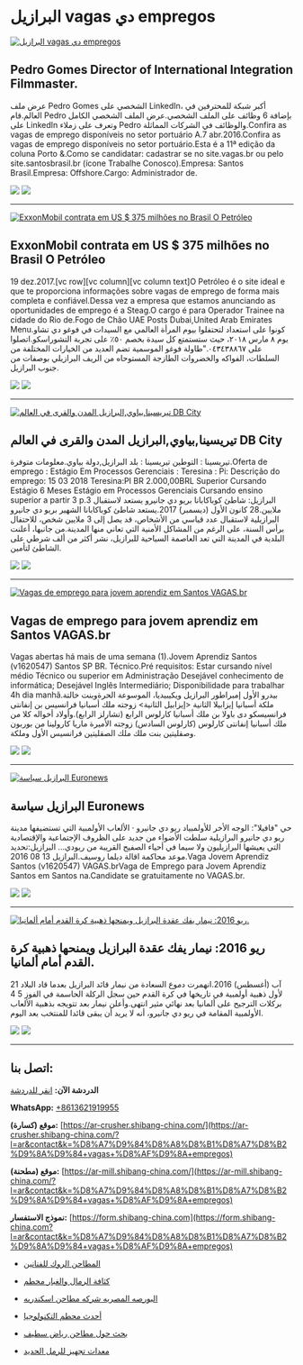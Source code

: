 # البرازيل vagas دي empregos

<a href="https://swt.shibang-china.com/?l=ar&img&k=%D8%A7%D9%84%D8%A8%D8%B1%D8%A7%D8%B2%D9%8A%D9%84+vagas+%D8%AF%D9%8A+empregos" target="_blank">![البرازيل vagas دي empregos](http://static.shibang-china.com/all-800x300/101.jpg)</a>

## Pedro Gomes Director of International Integration Filmmaster.
عرض ملف Pedro Gomes الشخصي على LinkedIn، أكبر شبكة للمحترفين في العالم.قام Pedro بإضافة 6 وظائف على الملف الشخصي.عرض الملف الشخصي الكامل على LinkedIn وتعرف على زملاء Pedro والوظائف في الشركات المماثلة.Confira as vagas de emprego disponíveis no setor portuário A.7 abr.2016.Confira as vagas de emprego disponíveis no setor portuário.Esta é a 11ª edição da coluna Porto &amp;.Como se candidatar: cadastrar se no site.vagas.br ou pelo site.santosbrasil.br (ícone Trabalhe Conosco).Empresa: Santos Brasil.Empresa: Offshore.Cargo: Administrador de.


<a href="https://whatsapp.shibangsoft.com/WhatsApp.php" target="_blank" title="WhatsApp">![](http://static.shibang-china.com/icon/whatsapp.png)</a> <a href="https://swt.shibang-china.com/?l=ar&icon&k=%D8%A7%D9%84%D8%A8%D8%B1%D8%A7%D8%B2%D9%8A%D9%84+vagas+%D8%AF%D9%8A+empregos" target="_blank">![](http://static.shibang-china.com/icon/chat-ar.png)</a>

---

<a href="https://swt.shibang-china.com/?l=ar&img&k=%D8%A7%D9%84%D8%A8%D8%B1%D8%A7%D8%B2%D9%8A%D9%84+vagas+%D8%AF%D9%8A+empregos" target="_blank">![ExxonMobil contrata em US $ 375 milhões no Brasil O Petróleo](http://static.shibang-china.com/all-800x300/677.jpg)</a>

## ExxonMobil contrata em US $ 375 milhões no Brasil O Petróleo
19 dez.2017.[vc row][vc column][vc column text]O Petróleo é o site ideal e que te proporciona informações sobre vagas de emprego de forma mais completa e confiável.Dessa vez a empresa que estamos anunciando as oportunidades de emprego é a Steag.O cargo é para Operador Trainee na cidade do Rio de.Fogo de Chão UAE Posts Dubai,United Arab Emirates Menu.كونوا على استعداد لتحتفلوا بيوم المرأة العالمي مع السيدات في فوغو دي تشاو يوم ٨ مارس ٢٠١٨، حيث ستستمتع كل سيدة بخصم ٥٠٪؜ على تجربة التشوراسكو.اتصلوا على ٠٤٣٤٣٨٨٦٧.&quot;طاولة فوغو الموسمية تضم العديد من الخيارات المختلفة من السلطات، الفواكه والخضروات الطازجة المستوحاه من الريف البرازيلي بوصفات من جنوب البرازيل.


<a href="https://whatsapp.shibangsoft.com/WhatsApp.php" target="_blank" title="WhatsApp">![](http://static.shibang-china.com/icon/whatsapp.png)</a> <a href="https://swt.shibang-china.com/?l=ar&icon&k=%D8%A7%D9%84%D8%A8%D8%B1%D8%A7%D8%B2%D9%8A%D9%84+vagas+%D8%AF%D9%8A+empregos" target="_blank">![](http://static.shibang-china.com/icon/chat-ar.png)</a>

---

<a href="https://swt.shibang-china.com/?l=ar&img&k=%D8%A7%D9%84%D8%A8%D8%B1%D8%A7%D8%B2%D9%8A%D9%84+vagas+%D8%AF%D9%8A+empregos" target="_blank">![تيريسينا,بياوي,البرازيل المدن والقرى في العالم DB City](http://static.shibang-china.com/all-800x300/850.jpg)</a>

## تيريسينا,بياوي,البرازيل المدن والقرى في العالم DB City
تيريسينا : التوطين تيريسينا : بلد البرازيل,دولة بياوي.معلومات متوفرة.Oferta de emprego : Estágio Em Processos Gerenciais : Teresina : Pi: Descrição do emprego: 15 03 2018 Teresina:PI BR 2.000,00BRL Superior Cursando Estágio 6 Meses Estágio em Processos Gerenciais Cursando ensino superior a partir 3 p.البرازيل: شاطئ كوباكابانا بريو دي جانيرو يستعد لاستقبال 3 ملايين.28 كانون الأول (ديسمبر) 2017.يستعد شاطئ كوباكابانا الشهير بريو دي جانيرو البرازيلية لاستقبال عدد قياسي من الأشخاص، قد يصل إلى 3 ملايين شخص، للاحتفال برأس السنة، على الرغم من المشاكل الأمنية التي تعاني منها المدينة.من جانبها، أعلنت البلدية في المدينة التي تعد العاصمة السياحية للبرازيل، نشر أكثر من ألف شرطي على الشاطئ لتأمين.


<a href="https://whatsapp.shibangsoft.com/WhatsApp.php" target="_blank" title="WhatsApp">![](http://static.shibang-china.com/icon/whatsapp.png)</a> <a href="https://swt.shibang-china.com/?l=ar&icon&k=%D8%A7%D9%84%D8%A8%D8%B1%D8%A7%D8%B2%D9%8A%D9%84+vagas+%D8%AF%D9%8A+empregos" target="_blank">![](http://static.shibang-china.com/icon/chat-ar.png)</a>

---

<a href="https://swt.shibang-china.com/?l=ar&img&k=%D8%A7%D9%84%D8%A8%D8%B1%D8%A7%D8%B2%D9%8A%D9%84+vagas+%D8%AF%D9%8A+empregos" target="_blank">![Vagas de emprego para jovem aprendiz em Santos VAGAS.br](http://static.shibang-china.com/all-800x300/1510.jpg)</a>

## Vagas de emprego para jovem aprendiz em Santos VAGAS.br
Vagas abertas há mais de uma semana (1).Jovem Aprendiz Santos (v1620547) Santos SP BR. Técnico.Pré requisitos: Estar cursando nível médio Técnico ou superior em Administração Desejável conhecimento de informática; Desejável Inglês Intermediário; Disponibilidade para trabalhar 4h dia manhã.بيدرو الأول إمبراطور البرازيل ويكيبيديا، الموسوعة الحرةوبنت خالتة ملكة أسبانيا إيزابيلا الثانية &lt;إيزابيل الثانية&gt; زوجته ملك أسبانيا فرانسيس بن إنفانتى فرانسيسكو دى باولا بن ملك أسبانيا كارلوس الرابع (تشارلز الرابع).وأولاد أخواله كلا من ملك أسبانيا إنفانتى كارلوس (كارلوس السادس) زوجته الأميرة ماريا كارولينا من بوربون وصقليتين بنت ملك ملك الصقليتين فرانسيس الأول وملكة.


<a href="https://whatsapp.shibangsoft.com/WhatsApp.php" target="_blank" title="WhatsApp">![](http://static.shibang-china.com/icon/whatsapp.png)</a> <a href="https://swt.shibang-china.com/?l=ar&icon&k=%D8%A7%D9%84%D8%A8%D8%B1%D8%A7%D8%B2%D9%8A%D9%84+vagas+%D8%AF%D9%8A+empregos" target="_blank">![](http://static.shibang-china.com/icon/chat-ar.png)</a>

---

<a href="https://swt.shibang-china.com/?l=ar&img&k=%D8%A7%D9%84%D8%A8%D8%B1%D8%A7%D8%B2%D9%8A%D9%84+vagas+%D8%AF%D9%8A+empregos" target="_blank">![البرازيل سياسة Euronews](http://static.shibang-china.com/all-800x300/492.jpg)</a>

## البرازيل سياسة Euronews
حي &quot;فافيلا&quot;: الوجه الأخر للأولمبياد ريو دي جانيرو &middot; الألعاب الأولمبية التي تستضيفها مدينة ريو دي جانيرو البرازيلية سلطت الأضواء من جديد على الظروف الإجتماعية والإقتصادية التي يعيشها البرازيليون ولا سيما في أحياء الصفيح القريبة من ريودي… البرازيل:تحديد موعد محاكمة اقالة ديلما روسيف.البرازيل 13 08 2016.Vaga Jovem Aprendiz Santos (v1620547) VAGAS.brVaga de Emprego para Jovem Aprendiz Santos em Santos na.Candidate se gratuitamente no VAGAS.br.


<a href="https://whatsapp.shibangsoft.com/WhatsApp.php" target="_blank" title="WhatsApp">![](http://static.shibang-china.com/icon/whatsapp.png)</a> <a href="https://swt.shibang-china.com/?l=ar&icon&k=%D8%A7%D9%84%D8%A8%D8%B1%D8%A7%D8%B2%D9%8A%D9%84+vagas+%D8%AF%D9%8A+empregos" target="_blank">![](http://static.shibang-china.com/icon/chat-ar.png)</a>

---

<a href="https://swt.shibang-china.com/?l=ar&img&k=%D8%A7%D9%84%D8%A8%D8%B1%D8%A7%D8%B2%D9%8A%D9%84+vagas+%D8%AF%D9%8A+empregos" target="_blank">![ريو 2016: نيمار يفك عقدة البرازيل ويمنحها ذهبية كرة القدم أمام ألمانيا.](http://static.shibang-china.com/all-800x300/938.jpg)</a>

## ريو 2016: نيمار يفك عقدة البرازيل ويمنحها ذهبية كرة القدم أمام ألمانيا.
21 آب (أغسطس) 2016.انهمرت دموع السعادة من نيمار قائد البرازيل بعدما قاد البلاد لأول ذهبية أولمبية في تاريخها في كرة القدم حين سجل الركلة الحاسمة في الفوز 5 4 بركلات الترجيح على ألمانيا بعد نهائي مثير انتهى.وأعلن نيمار بعد تتويجه بذهبية الألعاب الأولمبية المقامة في ريو دي جانيرو، أنه لا يريد أن يبقى قائدا للمنتخب بعد اليوم.

<a href="https://whatsapp.shibangsoft.com/WhatsApp.php" target="_blank" title="WhatsApp">![](http://static.shibang-china.com/icon/whatsapp.png)</a> <a href="https://swt.shibang-china.com/?l=ar&icon&k=%D8%A7%D9%84%D8%A8%D8%B1%D8%A7%D8%B2%D9%8A%D9%84+vagas+%D8%AF%D9%8A+empregos" target="_blank">![](http://static.shibang-china.com/icon/chat-ar.png)</a>

---
## اتصل بنا:

**الدردشة الآن:** [انقر للدردشة](https://swt.shibang-china.com?l=ar&contact&k=%D8%A7%D9%84%D8%A8%D8%B1%D8%A7%D8%B2%D9%8A%D9%84+vagas+%D8%AF%D9%8A+empregos)

**WhatsApp:**  [+8613621919955](https://whatsapp.shibangsoft.com/WhatsApp.php)

**موقع (كسارة):** [https://ar-crusher.shibang-china.com/](https://ar-crusher.shibang-china.com/?l=ar&contact&k=%D8%A7%D9%84%D8%A8%D8%B1%D8%A7%D8%B2%D9%8A%D9%84+vagas+%D8%AF%D9%8A+empregos)

**موقع (مطحنة):** [https://ar-mill.shibang-china.com/](https://ar-mill.shibang-china.com/?l=ar&contact&k=%D8%A7%D9%84%D8%A8%D8%B1%D8%A7%D8%B2%D9%8A%D9%84+vagas+%D8%AF%D9%8A+empregos)

**نموذج الاستفسار:** [https://form.shibang-china.com](https://form.shibang-china.com?l=ar&contact&k=%D8%A7%D9%84%D8%A8%D8%B1%D8%A7%D8%B2%D9%8A%D9%84+vagas+%D8%AF%D9%8A+empregos)

* [المطاحن الروك للفنانين](../24/%D8%A7%D9%84%D9%85%D8%B7%D8%A7%D8%AD%D9%86%20%D8%A7%D9%84%D8%B1%D9%88%D9%83%20%D9%84%D9%84%D9%81%D9%86%D8%A7%D9%86%D9%8A%D9%86.md)

* [كثافة الرمال والغبار محطم](../25/%D9%83%D8%AB%D8%A7%D9%81%D8%A9%20%D8%A7%D9%84%D8%B1%D9%85%D8%A7%D9%84%20%D9%88%D8%A7%D9%84%D8%BA%D8%A8%D8%A7%D8%B1%20%D9%85%D8%AD%D8%B7%D9%85.md)

* [البورصه المصريه شركه مطاحن اسكندرىه](../22/%D8%A7%D9%84%D8%A8%D9%88%D8%B1%D8%B5%D9%87%20%D8%A7%D9%84%D9%85%D8%B5%D8%B1%D9%8A%D9%87%20%D8%B4%D8%B1%D9%83%D9%87%20%D9%85%D8%B7%D8%A7%D8%AD%D9%86%20%D8%A7%D8%B3%D9%83%D9%86%D8%AF%D8%B1%D9%89%D9%87.md)

* [أحدث محطم التكنولوجيا](../23/%D8%A3%D8%AD%D8%AF%D8%AB%20%D9%85%D8%AD%D8%B7%D9%85%20%D8%A7%D9%84%D8%AA%D9%83%D9%86%D9%88%D9%84%D9%88%D8%AC%D9%8A%D8%A7.md)

* [بحث حول مطاحن رياض سطيف](../21/%D8%A8%D8%AD%D8%AB%20%D8%AD%D9%88%D9%84%20%D9%85%D8%B7%D8%A7%D8%AD%D9%86%20%D8%B1%D9%8A%D8%A7%D8%B6%20%D8%B3%D8%B7%D9%8A%D9%81.md)

* [معدات تجهيز للرمل الحديد](../25/%D9%85%D8%B9%D8%AF%D8%A7%D8%AA%20%D8%AA%D8%AC%D9%87%D9%8A%D8%B2%20%D9%84%D9%84%D8%B1%D9%85%D9%84%20%D8%A7%D9%84%D8%AD%D8%AF%D9%8A%D8%AF.md)